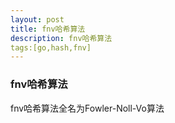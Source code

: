 ```yaml
---
layout: post
title: fnv哈希算法
description: fnv哈希算法
tags:[go,hash,fnv]
---
```

### fnv哈希算法
fnv哈希算法全名为Fowler-Noll-Vo算法
